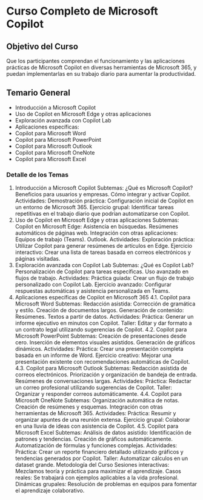 # Curso Completo de Microsoft Copilot

## Objetivo del Curso
Que los participantes comprendan el funcionamiento y las aplicaciones prácticas de Microsoft Copilot en diversas herramientas de Microsoft 365, y puedan implementarlas en su trabajo diario para aumentar la productividad.

## Temario General
- Introducción a Microsoft Copilot
- Uso de Copilot en Microsoft Edge y otras aplicaciones
- Exploración avanzada con Copilot Lab
- Aplicaciones específicas:
- Copilot para Microsoft Word
- Copilot para Microsoft PowerPoint
- Copilot para Microsoft Outlook
- Copilot para Microsoft OneNote
- Copilot para Microsoft Excel


### Detalle de los Temas
1. Introducción a Microsoft Copilot
Subtemas:
¿Qué es Microsoft Copilot?
Beneficios para usuarios y empresas.
Cómo integrar y activar Copilot.
Actividades:
Demostración práctica: Configuración inicial de Copilot en un entorno de Microsoft 365.
Ejercicio grupal: Identificar tareas repetitivas en el trabajo diario que podrían automatizarse con Copilot.
2. Uso de Copilot en Microsoft Edge y otras aplicaciones
Subtemas:
Copilot en Microsoft Edge:
Asistencia en búsquedas.
Resúmenes automáticos de páginas web.
Integración con otras aplicaciones:
Equipos de trabajo (Teams).
Outlook.
Actividades:
Exploración práctica: Utilizar Copilot para generar resúmenes de artículos en Edge.
Ejercicio interactivo: Crear una lista de tareas basada en correos electrónicos y páginas visitadas.
3. Exploración avanzada con Copilot Lab
Subtemas:
¿Qué es Copilot Lab?
Personalización de Copilot para tareas específicas.
Uso avanzado en flujos de trabajo.
Actividades:
Práctica guiada: Crear un flujo de trabajo personalizado con Copilot Lab.
Ejercicio avanzado: Configurar respuestas automáticas y asistencia personalizada en Teams.
4. Aplicaciones específicas de Copilot en Microsoft 365
4.1. Copilot para Microsoft Word
Subtemas:
Redacción asistida:
Corrección de gramática y estilo.
Creación de documentos largos.
Generación de contenido:
Resúmenes.
Textos a partir de datos.
Actividades:
Práctica: Generar un informe ejecutivo en minutos con Copilot.
Taller: Editar y dar formato a un contrato legal utilizando sugerencias de Copilot.
4.2. Copilot para Microsoft PowerPoint
Subtemas:
Creación de presentaciones desde cero.
Inserción de elementos visuales asistidos.
Generación de gráficos dinámicos.
Actividades:
Práctica: Crear una presentación completa basada en un informe de Word.
Ejercicio creativo: Mejorar una presentación existente con recomendaciones automáticas de Copilot.
4.3. Copilot para Microsoft Outlook
Subtemas:
Redacción asistida de correos electrónicos.
Priorización y organización de bandeja de entrada.
Resúmenes de conversaciones largas.
Actividades:
Práctica: Redactar un correo profesional utilizando sugerencias de Copilot.
Taller: Organizar y responder correos automáticamente.
4.4. Copilot para Microsoft OneNote
Subtemas:
Organización automática de notas.
Creación de resúmenes y esquemas.
Integración con otras herramientas de Microsoft 365.
Actividades:
Práctica: Resumir y organizar apuntes de una reunión extensa.
Ejercicio grupal: Colaborar en una lluvia de ideas con asistencia de Copilot.
4.5. Copilot para Microsoft Excel
Subtemas:
Análisis de datos asistido:
Identificación de patrones y tendencias.
Creación de gráficos automáticamente.
Automatización de fórmulas y funciones complejas.
Actividades:
Práctica: Crear un reporte financiero detallado utilizando gráficos y tendencias generados por Copilot.
Taller: Automatizar cálculos en un dataset grande.
Metodología del Curso
Sesiones interactivas: Mezclamos teoría y práctica para maximizar el aprendizaje.
Casos reales: Se trabajará con ejemplos aplicables a la vida profesional.
Dinámicas grupales: Resolución de problemas en equipos para fomentar el aprendizaje colaborativo.
